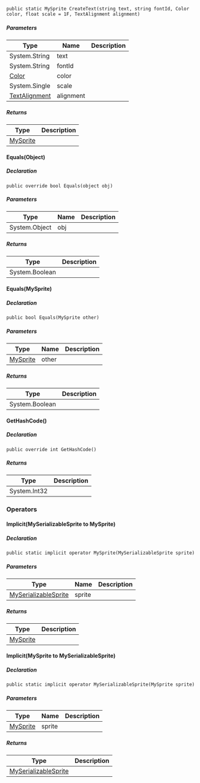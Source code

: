 ```
public static MySprite CreateText(string text, string fontId, Color color, float scale = 1F, TextAlignment alignment)
```

##### Parameters

| Type | Name | Description |
| --- | --- | --- |
| System.String | text |     |
| System.String | fontId |     |
| [Color](https://keensoftwarehouse.github.io/SpaceEngineersModAPI/api/VRageMath.Color.html) | color |     |
| System.Single | scale |     |
| [TextAlignment](https://keensoftwarehouse.github.io/SpaceEngineersModAPI/api/VRage.Game.GUI.TextPanel.TextAlignment.html) | alignment |     |

##### Returns

| Type | Description |
| --- | --- |
| [MySprite](https://keensoftwarehouse.github.io/SpaceEngineersModAPI/api/VRage.Game.GUI.TextPanel.MySprite.html) |     |

#### Equals(Object)

##### Declaration

```
public override bool Equals(object obj)
```

##### Parameters

| Type | Name | Description |
| --- | --- | --- |
| System.Object | obj |     |

##### Returns

| Type | Description |
| --- | --- |
| System.Boolean |     |

#### Equals(MySprite)

##### Declaration

```
public bool Equals(MySprite other)
```

##### Parameters

| Type | Name | Description |
| --- | --- | --- |
| [MySprite](https://keensoftwarehouse.github.io/SpaceEngineersModAPI/api/VRage.Game.GUI.TextPanel.MySprite.html) | other |     |

##### Returns

| Type | Description |
| --- | --- |
| System.Boolean |     |

#### GetHashCode()

##### Declaration

```
public override int GetHashCode()
```

##### Returns

| Type | Description |
| --- | --- |
| System.Int32 |     |

### Operators

#### Implicit(MySerializableSprite to MySprite)

##### Declaration

```
public static implicit operator MySprite(MySerializableSprite sprite)
```

##### Parameters

| Type | Name | Description |
| --- | --- | --- |
| [MySerializableSprite](https://keensoftwarehouse.github.io/SpaceEngineersModAPI/api/VRage.Game.GUI.TextPanel.MySerializableSprite.html) | sprite |     |

##### Returns

| Type | Description |
| --- | --- |
| [MySprite](https://keensoftwarehouse.github.io/SpaceEngineersModAPI/api/VRage.Game.GUI.TextPanel.MySprite.html) |     |

#### Implicit(MySprite to MySerializableSprite)

##### Declaration

```
public static implicit operator MySerializableSprite(MySprite sprite)
```

##### Parameters

| Type | Name | Description |
| --- | --- | --- |
| [MySprite](https://keensoftwarehouse.github.io/SpaceEngineersModAPI/api/VRage.Game.GUI.TextPanel.MySprite.html) | sprite |     |

##### Returns

| Type | Description |
| --- | --- |
| [MySerializableSprite](https://keensoftwarehouse.github.io/SpaceEngineersModAPI/api/VRage.Game.GUI.TextPanel.MySerializableSprite.html) |     |